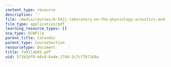 ```yaml
---
content_type: resource
description: ''
file: /media/courses/6-542j-laboratory-on-the-physiology-acoustics-and-perception-of-speech-fall-2005/571b2df8e8c86ade174d2c7cf7b7168a_fa01lab01.pdf
file_type: application/pdf
learning_resource_types: []
ocw_type: OCWFile
parent_title: Calendar
parent_type: CourseSection
resourcetype: Document
title: fa01lab01.pdf
uid: 571b2df8-e8c8-6ade-174d-2c7cf7b7168a
---
```

